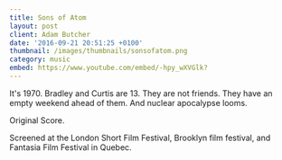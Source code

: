 ```yaml
---
title: Sons of Atom
layout: post
client: Adam Butcher
date: '2016-09-21 20:51:25 +0100'
thumbnail: /images/thumbnails/sonsofatom.png
category: music
embed: https://www.youtube.com/embed/-hpy_wXVGlk?
---
```


It's 1970. Bradley and Curtis are 13. They are not friends. They have an empty weekend ahead of them. And nuclear apocalypse looms.

Original Score.

Screened at the London Short Film Festival, Brooklyn film festival, and Fantasia Film Festival in Quebec.
